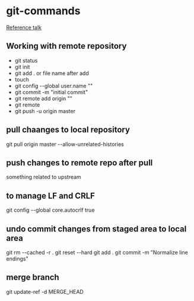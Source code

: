 # git-commands
[Reference talk](https://chatgpt.com/share/fe7796d8-a73c-41ad-b41c-57aaf5008bb2)

## Working with remote repository
* git status
* git init
* git add . or file name after add
* touch <filename>
* git config --global user.name "<name>"
* git commit -m "initial commit"
* git remote add origin "<link>"
* git remote
* git push -u origin master

## pull chaanges to local repository 
git pull origin master --allow-unrelated-histories

## push changes to remote repo after pull
 something related to upstream

## to manage LF and CRLF 
git config --global core.autocrlf true

## undo commit changes from staged area to local area 
git rm --cached -r .
git reset --hard
git add .
git commit -m "Normalize line endings"

## merge branch 
 git update-ref -d MERGE_HEAD

